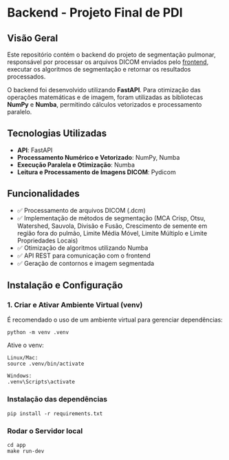 # Backend - Projeto Final de PDI

## Visão Geral

Este repositório contém o backend do projeto de segmentação pulmonar, responsável por processar os arquivos DICOM enviados pelo [frontend](https://github.com/kelvinleandro/lung-segmentation-client), executar os algoritmos de segmentação e retornar os resultados processados.

O backend foi desenvolvido utilizando **FastAPI**. Para otimização das operações matemáticas e de imagem, foram utilizadas as bibliotecas **NumPy** e **Numba**, permitindo cálculos vetorizados e processamento paralelo.

## Tecnologias Utilizadas

- **API**: FastAPI
- **Processamento Numérico e Vetorizado**: NumPy, Numba
- **Execução Paralela e Otimização**: Numba
- **Leitura e Processamento de Imagens DICOM**: Pydicom

## Funcionalidades

- ✅ Processamento de arquivos DICOM (.dcm)
- ✅ Implementação de métodos de segmentação (MCA Crisp, Otsu, Watershed, Sauvola, Divisão e Fusão, Crescimento de semente em região fora do pulmão, Limite Média Móvel, Limite Múltiplo e Limite Propriedades Locais)
- ✅ Otimização de algoritmos utilizando Numba
- ✅ API REST para comunicação com o frontend
- ✅ Geração de contornos e imagem segmentada

## Instalação e Configuração

### 1. Criar e Ativar Ambiente Virtual (venv)

É recomendado o uso de um ambiente virtual para gerenciar dependências:

```
python -m venv .venv
```

Ative o venv:

```
Linux/Mac:
source .venv/bin/activate

Windows:
.venv\Scripts\activate

```

### Instalação das dependências

```
pip install -r requirements.txt
```

### Rodar o Servidor local

```
cd app
make run-dev
```
